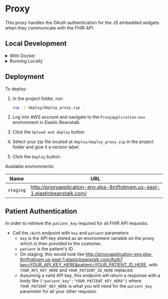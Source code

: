 # Proxy
This proxy handles the OAuth authentication for the JS embedded widgets when they communicate with the FHIR API.

## Local Development

<details>
  <summary>With Docker</summary>

  ### Environment Variables
  ```bash
  cp .env.example .env
  ```

  Once you have copied the example, go into `.env` and replace the environment variables with valid values.

  ### Build / Run
  If you're building the docker containers for the first time, or if you know a dependency has been added (e.g., ruby gem), run this:
  ```bash
  docker-compose build
  ```

  Once the containers have been built, starting the app is just:
  ```bash
  docker-compose up

  # And a shortcut for rebuilding containers while spinning them up at the same time:
  docker-compose up --build
  ```

  ### Running tests
  ```bash
  # Set up the test database
  docker-compose run --rm -e RAILS_ENV=test app ./bin/rails db:create db:migrate

  # Run specs
  docker-compose run --rm app rspec

  # Run specs while checking coverage
  docker-compose run --rm -e COVERAGE=1 app rspec
  ```

  ### Running the Ruby Formatter
  ```bash
  # Check for exceptions:
  bundle exec rubocop

  # Let Rubocop autocorrect things
  bundle exec rubocop -A
  ```
</details>

<details>
  <summary>Running Locally</summary>

  ### Tooling and Dependencies
  - If you have `asdf` installed, `.tool-versions` is set up for the Ruby version.
  - Redis
    - Check for existing Redis by running

      ```bash
      redis-server --version
      ```

    - If Redis isn't installed, install it! If on macOS, with Homebrew installed (above) run

      ```bash
      brew install redis

      # have launchd start Redis now and restart at login
      brew services start redis

      # confirm that Redis started successfully
      brew services ls
      ```

  ### Application Dependencies
  If you don't have Bundler installed for Ruby:
  ```bash
  gem install bundler
  ```

  Install dependencies:
  ```bash
  # Install Ruby gems:
  bundle install
  ```

  ### Run the application
  ```bash
  bundle exec rails server
  ```

  Then open [http://localhost:3000](http://localhost:3000) with your favorite internet browser.

  ### Run the test suite
  ```bash
  bundle exec rspec
  ```

  Optionally, run the suite and check coverage:
  ```bash
  COVERAGE=1 bundle exec rspec

  # wait for specs to run, and then:
  open coverage/index.html
  ```

  ### Running the Ruby Formatter
  ```bash
  # Check for exceptions:
  bundle exec rubocop

  # Let Rubocop autocorrect things
  bundle exec rubocop -A
  ```
</details>


## Deployment

To deploy:

1. In the project folder, run:

    ```sh
    zip -r deploy/deploy_proxy.zip .
    ```

2. Log into AWS account and navigate to the `Proxyapplication-env` environment in Elastic Beanstalk.
3. Click the `Upload and deploy` button
4. Select your zip file located at `deploy/deploy_proxy.zip` in the project folder and give it a version label.
5. Click the `Deploy` button.

Available environments:

| Name         | URL                               |
| ---          | ---                               |
| `staging`    | http://proxyapplication-env.eba-8mfhdmgm.us-east-1.elasticbeanstalk.com/    |


## Patient Authentication

In order to retrieve the `patient_key` required for all FHIR API requests:

- Call the `/Auth` endpoint with `key` and `patient` parameters
  - `key` is the API key stored as an environment variable on the proxy which is then provided to the customer.
  - `patient` is the patient's ID.
  - On staging, this would look like http://proxyapplication-env.eba-8mfhdmgm.us-east-1.elasticbeanstalk.com/Auth?key=YOUR_API_KEY_HERE&patient=YOUR_PATIENT_ID_HERE, with `YOUR_API_KEY_HERE` and `YOUR_PATIENT_ID_HERE` replaced.
  - Assuming a valid API key, this endpoint will return a response with a body like `{"patient_key":"YOUR_PATIENT_KEY_HERE"}` where `YOUR_PATIENT_KEY_HERE` is what you will need for the `patient_key` parameter for all your other requests.
